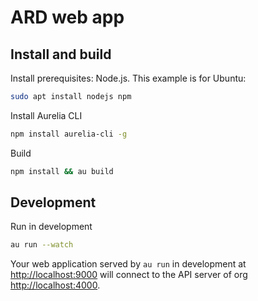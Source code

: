 # ARD web app


## Install and build

Install prerequisites: Node.js. This example is for Ubuntu:
```bash
sudo apt install nodejs npm
```

Install Aurelia CLI
```bash
npm install aurelia-cli -g
```

Build
```bash
npm install && au build
```

## Development

Run in development
```bash
au run --watch
```
Your web application served by `au run` in development at [http://localhost:9000](http://localhost:9000) will connect
to the API server of org [http://localhost:4000](http://localhost:4000).



